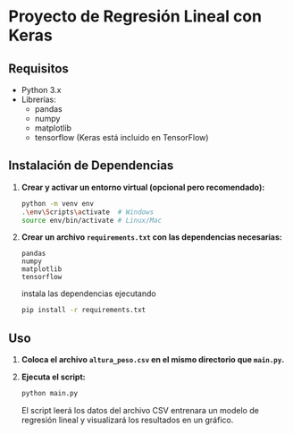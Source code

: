 # Proyecto de Regresión Lineal con Keras

## Requisitos

- Python 3.x
- Librerías:
  - pandas
  - numpy
  - matplotlib
  - tensorflow (Keras está incluido en TensorFlow)

## Instalación de Dependencias

1. **Crear y activar un entorno virtual (opcional pero recomendado):**

   ```bash
   python -m venv env
   .\env\Scripts\activate  # Windows
   source env/bin/activate # Linux/Mac
   ```

2. **Crear un archivo `requirements.txt` con las dependencias necesarias:**
   ```
   pandas
   numpy
   matplotlib
   tensorflow
   ```
    instala las dependencias ejecutando

   ```bash
   pip install -r requirements.txt
   ```

## Uso

1. **Coloca el archivo `altura_peso.csv` en el mismo directorio que `main.py`.**

2. **Ejecuta el script:**

   ```bash
   python main.py
   ```

   El script leerá los datos del archivo CSV entrenara un modelo de regresión lineal y visualizará los resultados en un gráfico.

